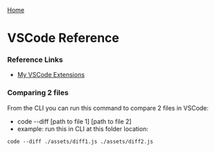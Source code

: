 [Home](../)

# VSCode Reference

### Reference Links

- [My VSCode Extensions](./Extensions.md)

### Comparing 2 files

From the CLI you can run this command to compare 2 files in VSCode:

- code --diff [path to file 1] [path to file 2]
- example: run this in CLI at this folder location:

```
code --diff ./assets/diff1.js ./assets/diff2.js
```
